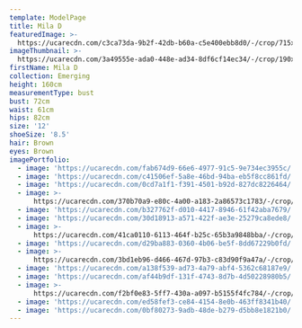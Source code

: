 ```yaml
---
template: ModelPage
title: Mila D
featuredImage: >-
  https://ucarecdn.com/c3ca73da-9b2f-42db-b60a-c5e400ebb8d0/-/crop/715x405/0,64/-/preview/
imageThumbnail: >-
  https://ucarecdn.com/3a49555e-ada0-448e-ad34-8df6cf14ec34/-/crop/190x249/153,0/-/preview/
firstName: Mila D
collection: Emerging
height: 160cm
measurementType: bust
bust: 72cm
waist: 61cm
hips: 82cm
size: '12'
shoeSize: '8.5'
hair: Brown
eyes: Brown
imagePortfolio:
  - image: 'https://ucarecdn.com/fab674d9-66e6-4977-91c5-9e734ec3955c/'
  - image: 'https://ucarecdn.com/c41506ef-5a8e-46bd-94ba-eb5f8cc861fd/'
  - image: 'https://ucarecdn.com/0cd7a1f1-f391-4501-b92d-827dc8226464/'
  - image: >-
      https://ucarecdn.com/370b70a9-e80c-4a00-a183-2a86573c1783/-/crop/715x775/0,66/-/preview/
  - image: 'https://ucarecdn.com/b327762f-d010-4417-8946-61f42aba7679/'
  - image: 'https://ucarecdn.com/30d18913-a571-422f-ae3e-25279ca8ede8/'
  - image: >-
      https://ucarecdn.com/41ca0110-6113-464f-b25c-65b3a9848bba/-/crop/340x534/0,55/-/preview/
  - image: 'https://ucarecdn.com/d29ba883-0360-4b06-be5f-8dd67229b0fd/'
  - image: >-
      https://ucarecdn.com/3bd1eb96-d466-467d-97b3-c83d90f9a47a/-/crop/544x792/54,47/-/preview/
  - image: 'https://ucarecdn.com/a138f539-ad73-4a79-abf4-5362c68187e9/'
  - image: 'https://ucarecdn.com/af44b9df-131f-4743-8d7b-4d50228980b5/'
  - image: >-
      https://ucarecdn.com/f2bf0e83-5ff7-430a-a097-b5155f4fc784/-/crop/497x825/12,56/-/preview/
  - image: 'https://ucarecdn.com/ed58fef3-ce84-4154-8e0b-463ff8341b40/'
  - image: 'https://ucarecdn.com/0bf80273-9adb-48de-b279-d5bb8e1821b0/'
---
```



